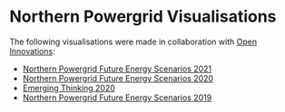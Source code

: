 # Northern Powergrid Visualisations

The following visualisations were made in collaboration with [Open Innovations](https://open-innovations.org/):

* [Northern Powergrid Future Energy Scenarios 2021](https://odileeds.github.io/northern-powergrid/2021-DFES/)
* [Northern Powergrid Future Energy Scenarios 2020](https://odileeds.github.io/northern-powergrid/2020-DFES/)
* [Emerging Thinking 2020](https://odileeds.github.io/northern-powergrid/2020-emerging-thinking/)
* [Northern Powergrid Future Energy Scenarios 2019](https://odileeds.github.io/northern-powergrid/2019-DFES/)
